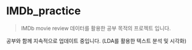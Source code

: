 # IMDb_practice
>IMDb movie review 데이터를 활용한 공부 목적의 프로젝트 입니다.  

공부와 함께 지속적으로 업데이트 중입니다. (LDA를 활용한 텍스트 분석 및 시각화)
